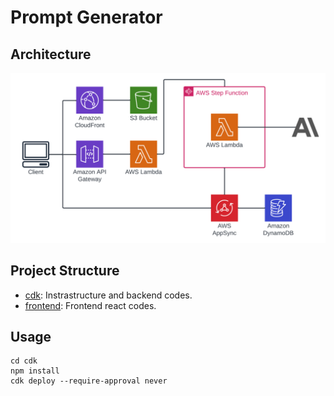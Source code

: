 # Prompt Generator

## Architecture

![architecture](./diagram/architecture.png)

## Project Structure

- [cdk](./cdk/): Instrastructure and backend codes.
- [frontend](./frontend/): Frontend react codes.

## Usage

```
cd cdk
npm install
cdk deploy --require-approval never
```
